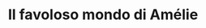 ---
layout: post
title: Il favoloso mondo di Amélie
director: Jean Pierre Jeunet
year: 2001
cover: https://images.mubicdn.net/images/film/205/cache-48047-1544072489/image-w1280.jpg
imdb_id: tt0211915
---